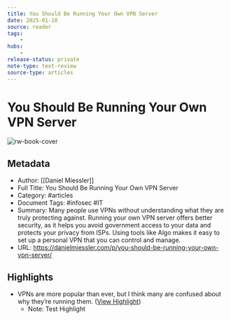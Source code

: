```yaml
---
title: You Should Be Running Your Own VPN Server
date: 2025-01-10
source: reader
tags:
    -
hubs:
    -
release-status: private
note-type: text-review
source-type: articles
---
```

# You Should Be Running Your Own VPN Server

![rw-book-cover](https://beehiiv-images-production.s3.amazonaws.com/uploads/asset/file/00ebc91b-a639-4313-a0da-9a959c5423fd/algo-vpn.png?t=1685088739)

## Metadata
- Author: [[Daniel Miessler]]
- Full Title: You Should Be Running Your Own VPN Server
- Category: #articles
- Document Tags: #infosec #IT 
- Summary: Many people use VPNs without understanding what they are truly protecting against. Running your own VPN server offers better security, as it helps you avoid government access to your data and protects your privacy from ISPs. Using tools like Algo makes it easy to set up a personal VPN that you can control and manage.
- URL: https://danielmiessler.com/p/you-should-be-running-your-own-vpn-server/

## Highlights
- VPNs are more popular than ever, but I think many are confused about why they’re running them. ([View Highlight](https://read.readwise.io/read/01j7h9dvmvdbegdwp0z0t4qjhs))
    - Note: Test Highlight


